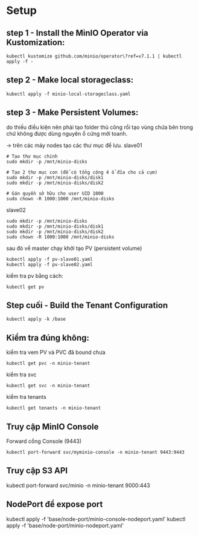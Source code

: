 # Setup

## step 1 - Install the MinIO Operator via Kustomization:
```
kubectl kustomize github.com/minio/operator\?ref=v7.1.1 | kubectl apply -f -
```

## step 2 - Make local storageclass:
```
kubectl apply -f minio-local-storageclass.yaml
```

## step 3 - Make Persistent Volumes:

do thiếu điều kiện nên phải tạo folder thủ công rồi tạo vùng chứa bên trong chứ không được dùng nguyên ổ cứng mới toanh.

-> trên các máy nodes tạo các thư mục để lưu.
slave01
```
# Tạo thư mục chính
sudo mkdir -p /mnt/minio-disks

# Tạo 2 thư mục con (để có tổng cộng 4 ổ đĩa cho cả cụm)
sudo mkdir -p /mnt/minio-disks/disk1
sudo mkdir -p /mnt/minio-disks/disk2

# Gán quyền sở hữu cho user UID 1000
sudo chown -R 1000:1000 /mnt/minio-disks
```

slave02
```
sudo mkdir -p /mnt/minio-disks
sudo mkdir -p /mnt/minio-disks/disk1
sudo mkdir -p /mnt/minio-disks/disk2
sudo chown -R 1000:1000 /mnt/minio-disks
```

sau đó về master chạy khởi tạo PV (persistent volume)
```
kubectl apply -f pv-slave01.yaml
kubectl apply -f pv-slave02.yaml
```

kiểm tra pv bằng cách:
```
kubectl get pv
```

## Step cuối -  Build the Tenant Configuration
```
kubectl apply -k /base
```


## Kiểm tra đúng không:

kiểm tra vem PV và PVC đã bound chưa
```
kubectl get pvc -n minio-tenant
```

kiểm tra svc
```
kubectl get svc -n minio-tenant
```

kiểm tra tenants
```
kubectl get tenants -n minio-tenant
```

##  Truy cập MinIO Console
Forward cổng Console (9443)
```
kubectl port-forward svc/myminio-console -n minio-tenant 9443:9443
```

## Truy cập S3 API
kubectl port-forward svc/minio -n minio-tenant 9000:443


## NodePort để expose port
kubectl apply -f 'base/node-port/minio-console-nodeport.yaml'
kubectl apply -f 'base/node-port/minio-nodeport.yaml'